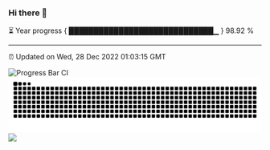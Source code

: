 ### Hi there 👋

⏳ Year progress { █████████████████████████████▁ } 98.92 %

---

⏰ Updated on Wed, 28 Dec 2022 01:03:15 GMT

![Progress Bar CI](https://github.com/liununu/liununu/workflows/Progress%20Bar%20CI/badge.svg)![](https://raw.githubusercontent.com/L1cardo/L1cardo/main/assets/github-contribution-grid-snake.svg)![](https://raw.githubusercontent.com/seesaws/seesaws/main/assets/github-contribution-grid-snake.svg)
